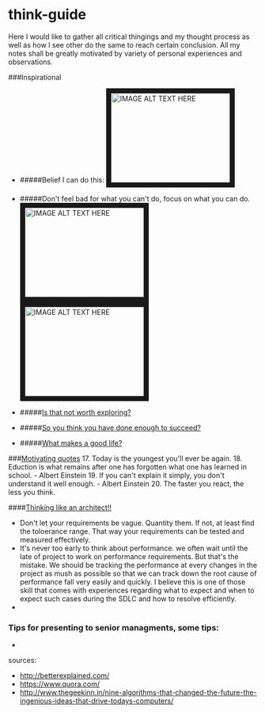 # think-guide

Here I would like to gather all critical thingings and my thought process as well as how I see other do the same to reach certain conclusion. All my notes shall be greatly motivated by variety of personal experiences and observations.

###Inspirational

* #####Belief I can do this: 
<a href="http://www.youtube.com/watch?feature=player_embedded&v=7TXEZ4tP06c
" target="_blank"><img src="http://img.youtube.com/vi/7TXEZ4tP06c/0.jpg" 
alt="IMAGE ALT TEXT HERE" width="240" height="180" border="10" /></a>

* #####Don't feel bad for what you can't do, focus on what you can do.
<a href="http://www.youtube.com/watch?feature=player_embedded&v=36m1o-tM05g
" target="_blank"><img src="http://img.youtube.com/vi/36m1o-tM05g/0.jpg" 
alt="IMAGE ALT TEXT HERE" width="240" height="180" border="10" /></a>  <a href="http://www.youtube.com/watch?feature=player_embedded&v=s3QezBvN1BE
" target="_blank"><img src="http://img.youtube.com/vi/s3QezBvN1BE/0.jpg" 
alt="IMAGE ALT TEXT HERE" width="240" height="180" border="10" /></a>

* #####[Is that not worth exploring?](http://zenpencils.com/comic/rhodes/)

* #####[So you think you have done enough to succeed?](https://github.com/bhochhi/think-guide/wiki/So-you-think-you-have-done-enough-to-succeed%3F)

* #####[What makes a good life?](https://www.ted.com/talks/robert_waldinger_what_makes_a_good_life_lessons_from_the_longest_study_on_happiness?language=en)



###[Motivating quotes](https://github.com/bhochhi/think-guide/wiki/Motivating-quotes)
17. Today is the youngest you'll ever be again.
18. Eduction is what remains after one has forgotten what one has learned in school. - Albert Einstein
19. If you can't explain it simply, you don't understand it well enough. - Albert Einstein
20. The faster you react, the less you think.


####[Thinking like an architect!!](https://github.com/bhochhi/think-guide/wiki/Thinking-like-an-architect)

 * Don't let your requirements be vague. Quantity them. If not, at least find the toloerance range. That way your requirements can be tested and measured effectively.
 * It's never too early to think about performance. we often wait until the late of project to work on performance requirements. But that's the mistake. We should be tracking the performance at every changes in the project as mush as possible so that we can track down the root cause of performance fall very easily and quickly. I believe this is one of those skill that comes with experiences regarding what to expect and when to expect such cases during the SDLC and how to resolve efficiently.
 * 

### Tips for presenting to senior managments, some tips:
-  












sources:
- http://betterexplained.com/
- https://www.quora.com/
- http://www.thegeekinn.in/nine-algorithms-that-changed-the-future-the-ingenious-ideas-that-drive-todays-computers/

